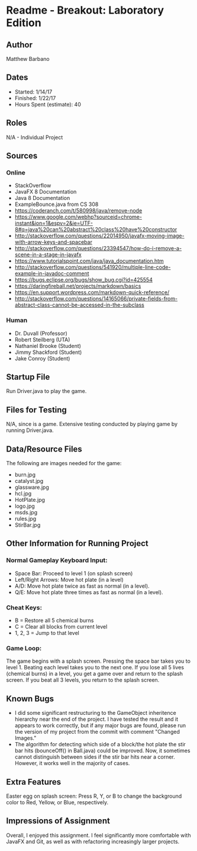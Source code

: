 # Readme - Breakout: Laboratory Edition

## Author
Matthew Barbano

## Dates
- Started: 1/14/17
- Finished: 1/22/17
- Hours Spent (estimate): 40

## Roles
N/A - Individual Project

## Sources
### Online
- StackOverflow
- JavaFX 8 Documentation
- Java 8 Documentation
- ExampleBounce.java from CS 308
- https://coderanch.com/t/580998/java/remove-node
- https://www.google.com/webhp?sourceid=chrome-instant&ion=1&espv=2&ie=UTF-8#q=java%20can%20abstract%20class%20have%20constructor
- http://stackoverflow.com/questions/22014950/javafx-moving-image-with-arrow-keys-and-spacebar
- http://stackoverflow.com/questions/23394547/how-do-i-remove-a-scene-in-a-stage-in-javafx
- https://www.tutorialspoint.com/java/java_documentation.htm
- http://stackoverflow.com/questions/541920/multiple-line-code-example-in-javadoc-comment
- https://bugs.eclipse.org/bugs/show_bug.cgi?id=425554
- https://daringfireball.net/projects/markdown/basics
- https://en.support.wordpress.com/markdown-quick-reference/
- http://stackoverflow.com/questions/14165066/private-fields-from-abstract-class-cannot-be-accessed-in-the-subclass

### Human
- Dr. Duvall (Professor)
- Robert Steilberg (UTA)
- Nathaniel Brooke (Student)
- Jimmy Shackford (Student)
- Jake Conroy (Student)

## Startup File
Run Driver.java to play the game.


## Files for Testing
N/A, since is a game. Extensive testing conducted by playing game
by running Driver.java.

## Data/Resource Files
The following are images needed for the game:
- burn.jpg
- catalyst.jpg
- glassware.jpg
- hcl.jpg
- HotPlate.jpg
- logo.jpg
- msds.jpg
- rules.jpg
- StirBar.jpg

## Other Information for Running Project
### Normal Gameplay Keyboard Input:
- Space Bar: Proceed to level 1 (on splash screen)
- Left/Right Arrows: Move hot plate (in a level)
- A/D: Move hot plate twice as fast as normal (in a level).
- Q/E: Move hot plate three times as fast as normal (in a level).

### Cheat Keys:
- B = Restore all 5 chemical burns
- C = Clear all blocks from current level
- 1, 2, 3 = Jump to that level

### Game Loop:
The game begins with a splash screen. Pressing the space bar takes you to
level 1. Beating each level takes you to the next one. If you lose all 5 lives
(chemical burns) in a level, you get a game over and return to the splash
screen. If you beat all 3 levels, you return to the splash screen.

## Known Bugs
- I did some significant restructuring to the GameObject inheritence hierarchy
near the end of the project. I have tested the result and it appears to work
correctly, but if any major bugs are found, please run the version of my project
from the commit with comment "Changed Images."
- The algorithm for detecting which side of a block/the hot plate the stir bar
hits (bounceOff() in Ball.java) could be improved. Now, it sometimes cannot 
distinguish between sides if the stir bar hits near a corner. However, it works
well in the majority of cases.

## Extra Features
Easter egg on splash screen: Press R, Y, or B to change the background color
to Red, Yellow, or Blue, respectively.

## Impressions of Assignment
Overall, I enjoyed this assignment. I feel significantly more comfortable with
JavaFX and Git, as well as with refactoring increasingly larger projects.